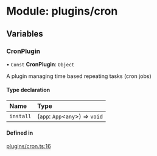 # Module: plugins/cron

## Variables

### <a id="cronplugin" name="cronplugin"></a> CronPlugin

• `Const` **CronPlugin**: `Object`

A plugin managing time based repeating tasks (cron jobs)

#### Type declaration

| Name | Type |
| :------ | :------ |
| `install` | (`app`: `App`\<`any`\>) => `void` |

#### Defined in

[plugins/cron.ts:16](https://github.com/jakguru/vueprint/blob/cb50a9e/plugins/cron.ts#L16)
